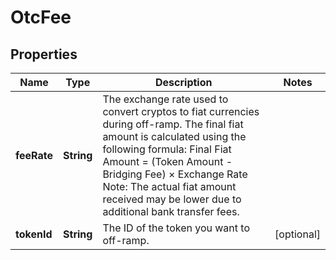 

# OtcFee


## Properties

| Name | Type | Description | Notes |
|------------ | ------------- | ------------- | -------------|
|**feeRate** | **String** | The exchange rate used to convert cryptos to fiat currencies during off-ramp. The final fiat amount is calculated using the following formula:  Final Fiat Amount &#x3D; (Token Amount - Bridging Fee) × Exchange Rate  Note: The actual fiat amount received may be lower due to additional bank transfer fees.  |  |
|**tokenId** | **String** | The ID of the token you want to off-ramp. |  [optional] |



